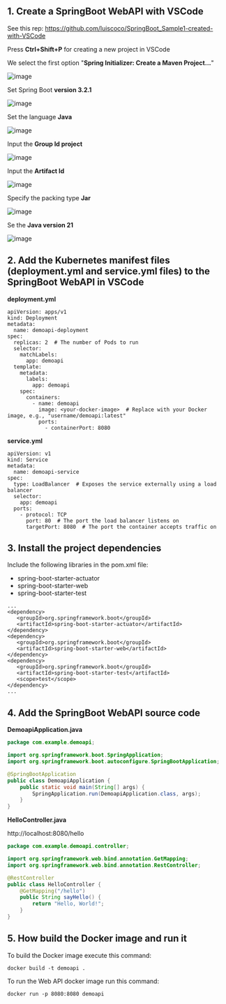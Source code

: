 ## 1. Create a SpringBoot WebAPI with VSCode

See this rep: https://github.com/luiscoco/SpringBoot_Sample1-created-with-VSCode

Press **Ctrl+Shift+P** for creating a new project in VSCode

We select the first option "**Spring Initializer: Create a Maven Project...**" 

![image](https://github.com/luiscoco/SpringBoot_Sample4-Deploy-WebAPI-to-LocalKubernetes/assets/32194879/43535475-48ff-4230-892f-78395b429184)

Set Spring Boot **version 3.2.1** 

![image](https://github.com/luiscoco/SpringBoot_Sample4-Deploy-WebAPI-to-LocalKubernetes/assets/32194879/6704a46b-c10e-445d-a498-a7cfa35a4d51)

Set the language **Java**

![image](https://github.com/luiscoco/SpringBoot_Sample4-Deploy-WebAPI-to-LocalKubernetes/assets/32194879/994b73a4-7378-4b03-8ec6-be699d5393c9)

Input the **Group Id project**

![image](https://github.com/luiscoco/SpringBoot_Sample4-Deploy-WebAPI-to-LocalKubernetes/assets/32194879/3b292fa8-a665-46ed-a570-13e3eff334c1)

Input the **Artifact Id**

![image](https://github.com/luiscoco/SpringBoot_Sample4-Deploy-WebAPI-to-LocalKubernetes/assets/32194879/c04d51ae-0eb0-45c0-a898-8ab4cef88469)

Specify the packing type **Jar**

![image](https://github.com/luiscoco/SpringBoot_Sample4-Deploy-WebAPI-to-LocalKubernetes/assets/32194879/c220c59e-29b8-4dba-b5fe-7660102ff89a)

Se the **Java version 21**

![image](https://github.com/luiscoco/SpringBoot_Sample4-Deploy-WebAPI-to-LocalKubernetes/assets/32194879/69f92e20-d5f6-4912-b388-e7dbc3bb08b6)

## 2. Add the Kubernetes manifest files (deployment.yml and service.yml files) to the SpringBoot WebAPI in VSCode

**deployment.yml**

```
apiVersion: apps/v1
kind: Deployment
metadata:
  name: demoapi-deployment
spec:
  replicas: 2  # The number of Pods to run
  selector:
    matchLabels:
      app: demoapi
  template:
    metadata:
      labels:
        app: demoapi
    spec:
      containers:
        - name: demoapi
          image: <your-docker-image>  # Replace with your Docker image, e.g., "username/demoapi:latest"
          ports:
            - containerPort: 8080
```

**service.yml**

```
apiVersion: v1
kind: Service
metadata:
  name: demoapi-service
spec:
  type: LoadBalancer  # Exposes the service externally using a load balancer
  selector:
    app: demoapi
  ports:
    - protocol: TCP
      port: 80  # The port the load balancer listens on
      targetPort: 8080  # The port the container accepts traffic on
```

## 3. Install the project dependencies 

Include the following libraries in the pom.xml file:

- spring-boot-starter-actuator
- spring-boot-starter-web
- spring-boot-starter-test

```
...
<dependency>
   <groupId>org.springframework.boot</groupId>
   <artifactId>spring-boot-starter-actuator</artifactId>
</dependency>
<dependency>
   <groupId>org.springframework.boot</groupId>
   <artifactId>spring-boot-starter-web</artifactId>
</dependency>
<dependency>
   <groupId>org.springframework.boot</groupId>
   <artifactId>spring-boot-starter-test</artifactId>
   <scope>test</scope>
</dependency>
...
```

## 4. Add the SpringBoot WebAPI source code

**DemoapiApplication.java**

```java
package com.example.demoapi;

import org.springframework.boot.SpringApplication;
import org.springframework.boot.autoconfigure.SpringBootApplication;

@SpringBootApplication
public class DemoapiApplication {
    public static void main(String[] args) {
        SpringApplication.run(DemoapiApplication.class, args);
    }
}
```

**HelloController.java**

http://localhost:8080/hello

```java
package com.example.demoapi.controller;

import org.springframework.web.bind.annotation.GetMapping;
import org.springframework.web.bind.annotation.RestController;

@RestController
public class HelloController {
    @GetMapping("/hello")
    public String sayHello() {
        return "Hello, World!";
    }
}
```

## 5. How build the Docker image and run it

To build the Docker image execute this command:

```
docker build -t demoapi .
```

To run the Web API docker image run this command:

```
docker run -p 8080:8080 demoapi
```






